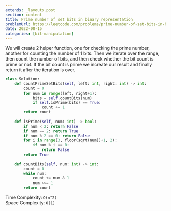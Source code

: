 ```yaml
---
extends: _layouts.post
section: content
title: Prime number of set bits in binary representation
problemUrl: https://leetcode.com/problems/prime-number-of-set-bits-in-binary-representation/
date: 2022-08-15
categories: [bit-manipulation]
---
```


We will create 2 helper function, one for checking the prime number, another for counting the number of 1 bits. Then we iterate over the range, then count the number of bits, and then check whether the bit count is prime or not. If the bit count is prime we increate our result and finally return it after the iteration is over.

```python
class Solution:
    def countPrimeSetBits(self, left: int, right: int) -> int:
        count = 0
        for num in range(left, right+1):
            bits = self.countBits(num)
            if self.isPrime(bits) == True:
                count += 1
        return count
    
    def isPrime(self, num: int) -> bool:
        if num < 2: return False
        if num == 2: return True
        if num % 2 == 0: return False
        for i in range(3, floor(sqrt(num))+1, 2):
            if num % i == 0:
                return False
        return True
    
    def countBits(self, num: int) -> int:
        count = 0
        while num:
            count += num & 1
            num >>= 1
        return count
```

Time Complexity: `O(n^2)` <br/>
Space Complexity: `O(1)`
